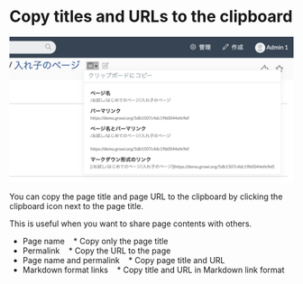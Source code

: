 # Copy titles and URLs to the clipboard

![](./images/copy_to_clipboard.png)


You can copy the page title and page URL to the clipboard by clicking the clipboard icon next to the page title.

This is useful when you want to share page contents with others.

* Page name
   * Copy only the page title
* Permalink
   * Copy the URL to the page
* Page name and permalink
   * Copy page title and URL
* Markdown format links
   * Copy title and URL in Markdown link format